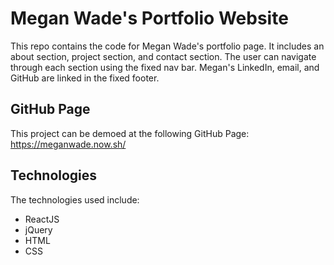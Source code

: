 # Megan Wade's Portfolio Website

This repo contains the code for Megan Wade's portfolio page. It includes an about section, project section, and contact section. The user can navigate through each section using the fixed nav bar. Megan's LinkedIn, email, and GitHub are linked in the fixed footer.

## GitHub Page

This project can be demoed at the following GitHub Page: https://meganwade.now.sh/

## Technologies

The technologies used include: 
* ReactJS
* jQuery
* HTML
* CSS

